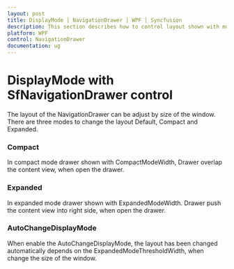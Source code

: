 ```yaml
---
layout: post
title: DisplayMode | NavigationDrawer | WPF | Syncfusion
description: This section describes how to control layout shown with mode of the DisplayMode like default, compact or expanded in SfNavigationDrawer.
platform: WPF
control: NavigationDrawer
documentation: ug
---
```


# DisplayMode with SfNavigationDrawer control 

The layout of the NavigationDrawer can be adjust by size of the window. There are three modes to change the layout Default, Compact and Expanded. 

### Compact

In compact mode drawer shown with CompactModeWidth, Drawer overlap the content view, when open the drawer.


### Expanded

In expanded mode drawer shown with ExpandedModeWidth. Drawer push the content view into right side, when open the drawer. 

### AutoChangeDisplayMode

When enable the AutoChangeDisplayMode, the layout has been changed automatically depends on the ExpandedModeThresholdWidth, when change the size of the window.